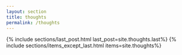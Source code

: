 ```yaml
---
layout: section
title: thoughts
permalink: /thoughts
---
```

{% include sections/last_post.html last_post=site.thoughts.last%}
{% include sections/items_except_last.html items=site.thoughts%}
